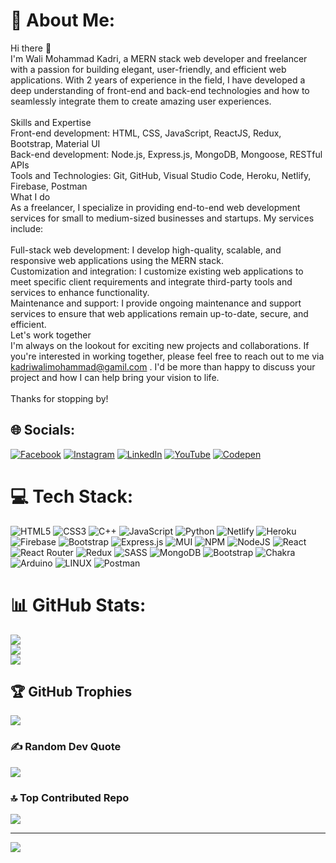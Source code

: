 # 💫 About Me: 
Hi there 👋<br>I'm Wali Mohammad Kadri, a MERN stack web developer and freelancer with a passion for building elegant, user-friendly, and efficient web applications. With 2 years of experience in the field, I have developed a deep understanding of front-end and back-end technologies and how to seamlessly integrate them to create amazing user experiences.<br><br>Skills and Expertise<br>Front-end development: HTML, CSS, JavaScript, ReactJS, Redux, Bootstrap, Material UI<br>Back-end development: Node.js, Express.js, MongoDB, Mongoose, RESTful APIs<br>Tools and Technologies: Git, GitHub, Visual Studio Code, Heroku, Netlify, Firebase, Postman<br>What I do<br>As a freelancer, I specialize in providing end-to-end web development services for small to medium-sized businesses and startups. My services include:<br><br>Full-stack web development: I develop high-quality, scalable, and responsive web applications using the MERN stack.<br>Customization and integration: I customize existing web applications to meet specific client requirements and integrate third-party tools and services to enhance functionality.<br>Maintenance and support: I provide ongoing maintenance and support services to ensure that web applications remain up-to-date, secure, and efficient.<br>Let's work together<br>I'm always on the lookout for exciting new projects and collaborations. If you're interested in working together, please feel free to reach out to me via  [kadriwalimohammad@gamil.com](mailto:kadriwalimohammad@gmail.com) . I'd be more than happy to discuss your project and how I can help bring your vision to life.<br><br>Thanks for stopping by!


## 🌐 Socials:
[![Facebook](https://img.shields.io/badge/Facebook-%231877F2.svg?logo=Facebook&logoColor=white)](https://facebook.com/kadri.walimohammad) [![Instagram](https://img.shields.io/badge/Instagram-%23E4405F.svg?logo=Instagram&logoColor=white)](https://instagram.com/_mr_wali_) [![LinkedIn](https://img.shields.io/badge/LinkedIn-%230077B5.svg?logo=linkedin&logoColor=white)](https://linkedin.com/in/wali-mohammad-kadri-501aa3173) [![YouTube](https://img.shields.io/badge/YouTube-%23FF0000.svg?logo=YouTube&logoColor=white)](https://youtube.com/@@TechLadVids) [![Codepen](https://img.shields.io/badge/Codepen-000000?style=for-the-badge&logo=codepen&logoColor=white)](https://codepen.io/Conqxeror) 

# 💻 Tech Stack:
![HTML5](https://img.shields.io/badge/html5-%23E34F26.svg?style=for-the-badge&logo=html5&logoColor=white) ![CSS3](https://img.shields.io/badge/css3-%231572B6.svg?style=for-the-badge&logo=css3&logoColor=white) ![C++](https://img.shields.io/badge/c++-%2300599C.svg?style=for-the-badge&logo=c%2B%2B&logoColor=white) ![JavaScript](https://img.shields.io/badge/javascript-%23323330.svg?style=for-the-badge&logo=javascript&logoColor=%23F7DF1E) ![Python](https://img.shields.io/badge/python-3670A0?style=for-the-badge&logo=python&logoColor=ffdd54) ![Netlify](https://img.shields.io/badge/netlify-%23000000.svg?style=for-the-badge&logo=netlify&logoColor=#00C7B7) ![Heroku](https://img.shields.io/badge/heroku-%23430098.svg?style=for-the-badge&logo=heroku&logoColor=white) ![Firebase](https://img.shields.io/badge/firebase-%23039BE5.svg?style=for-the-badge&logo=firebase) ![Bootstrap](https://img.shields.io/badge/bootstrap-%23563D7C.svg?style=for-the-badge&logo=bootstrap&logoColor=white) ![Express.js](https://img.shields.io/badge/express.js-%23404d59.svg?style=for-the-badge&logo=express&logoColor=%2361DAFB) ![MUI](https://img.shields.io/badge/MUI-%230081CB.svg?style=for-the-badge&logo=material-ui&logoColor=white) ![NPM](https://img.shields.io/badge/NPM-%23000000.svg?style=for-the-badge&logo=npm&logoColor=white) ![NodeJS](https://img.shields.io/badge/node.js-6DA55F?style=for-the-badge&logo=node.js&logoColor=white) ![React](https://img.shields.io/badge/react-%2320232a.svg?style=for-the-badge&logo=react&logoColor=%2361DAFB) ![React Router](https://img.shields.io/badge/React_Router-CA4245?style=for-the-badge&logo=react-router&logoColor=white) ![Redux](https://img.shields.io/badge/redux-%23593d88.svg?style=for-the-badge&logo=redux&logoColor=white) ![SASS](https://img.shields.io/badge/SASS-hotpink.svg?style=for-the-badge&logo=SASS&logoColor=white) ![MongoDB](https://img.shields.io/badge/MongoDB-%234ea94b.svg?style=for-the-badge&logo=mongodb&logoColor=white) ![Bootstrap](https://img.shields.io/badge/bootstrap-%23563D7C.svg?style=for-the-badge&logo=bootstrap&logoColor=white) ![Chakra](https://img.shields.io/badge/chakra-%234ED1C5.svg?style=for-the-badge&logo=chakraui&logoColor=white) ![Arduino](https://img.shields.io/badge/-Arduino-00979D?style=for-the-badge&logo=Arduino&logoColor=white) ![LINUX](https://img.shields.io/badge/Linux-FCC624?style=for-the-badge&logo=linux&logoColor=black) ![Postman](https://img.shields.io/badge/Postman-FF6C37?style=for-the-badge&logo=postman&logoColor=white)
# 📊 GitHub Stats:
![](https://github-readme-stats.vercel.app/api?username=Conqxeror&theme=dark&hide_border=false&include_all_commits=false&count_private=false)<br/>
![](https://github-readme-streak-stats.herokuapp.com/?user=Conqxeror&theme=dark&hide_border=false)<br/>
![](https://github-readme-stats.vercel.app/api/top-langs/?username=Conqxeror&theme=dark&hide_border=false&include_all_commits=false&count_private=false&layout=compact)

## 🏆 GitHub Trophies
![](https://github-profile-trophy.vercel.app/?username=Conqxeror&theme=matrix&no-frame=false&no-bg=false&margin-w=4)

### ✍️ Random Dev Quote
![](https://quotes-github-readme.vercel.app/api?type=vetical&theme=radical)

### 🔝 Top Contributed Repo
![](https://github-contributor-stats.vercel.app/api?username=Conqxeror&limit=5&theme=dark&combine_all_yearly_contributions=true)

---
![](https://komarev.com/ghpvc/?username=Conqxeror&label=PROFILE+VIEWS)
